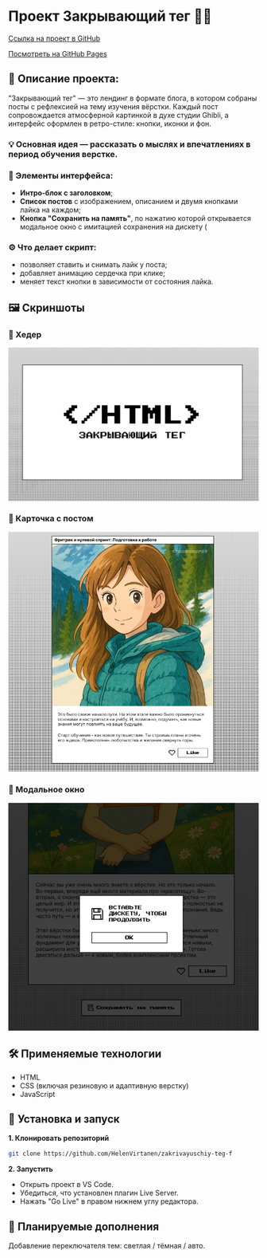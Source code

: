 # Проект Закрывающий тег 🗻🧘

[Ссылка на проект в GitHub](https://github.com/HelenVirtanen/zakrivayuschiy-teg-f)

[Посмотреть на GitHub Pages](https://helenvirtanen.github.io/zakrivayuschiy-teg-f/)

## 📖 Описание проекта: 
"Закрывающий тег" — это лендинг в формате блога, в котором собраны посты с рефлексией на тему изучения вёрстки.
Каждый пост сопровождается атмосферной картинкой в духе студии Ghibli, а интерфейс оформлен в ретро-стиле: кнопки, иконки и фон.

### 💡 __Основная идея__ — рассказать о мыслях и впечатлениях в период обучения верстке.

### 🧩 Элементы интерфейса:
* __Интро-блок с заголовком__;
* __Список постов__ с изображением, описанием и двумя кнопками лайка на каждом;
* __Кнопка "Сохранить на память"__, по нажатию которой открывается модальное окно с имитацией сохранения на дискету (<dialog>);
*__Анимация__ сердечка при лайке для повышения интерактивности.


### ⚙️ Что делает скрипт:
* позволяет ставить и снимать лайк у поста;
* добавляет анимацию сердечка при клике;
* меняет текст кнопки в зависимости от состояния лайка.

## 🖼️ Скриншоты
### 🧢 Хедер
![Хедер](./screenshots/header.png)

### 📄 Карточка с постом 
![Карточка с постом](./screenshots/post.png)

### 📌 Модальное окно
![Модальное окно](./screenshots/dialog-window.png)

## 🛠️ Применяемые технологии
* HTML
* CSS (включая резиновую и адаптивную верстку)
* JavaScript

## 🚀 Установка и запуск
**1. Клонировать репозиторий**
```bash
git clone https://github.com/HelenVirtanen/zakrivayuschiy-teg-f
```

**2. Запустить**
* Открыть проект в VS Code.
* Убедиться, что установлен плагин Live Server.
* Нажать "Go Live" в правом нижнем углу редактора.

## 🔮 Планируемые дополнения
Добавление переключателя тем: светлая / тёмная / авто.